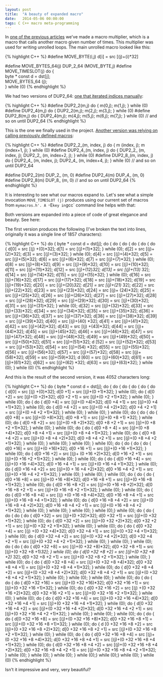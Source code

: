 ```yaml
---
layout: post
title:  "A beauty of expanded macro"
date:   2014-05-06 00:00:00
tags: C C++ macro meta-programming
---
```


In [one of the previous articles](http://pzemtsov.github.io/2014/05/01/demultiplexing-of-e1-converting-to-C.html)
we've made a macro multiplier, which is a macro that calls another macro given number of times.
This multiplier was used for writing unrolled loops. The main unrolled macro looked like this:

{% highlight C++ %}
#define MOVE_BYTE(i,j) d[i] = src [(j)+(i)*32]

#define MOVE_BYTES_64(j) DUP_2_64 (MOVE_BYTE,j)
#define MOVE_TIMESLOT(j) do {\
        byte * const d = dst[j];\
        MOVE_BYTES_64 (j);\
    } while (0)
{% endhighlight %}

We had two versions of DUP2_64: [one that iterated indices manually](https://github.com/pzemtsov/article-E1-demux-C/blob/1999ca98b6308ff9107e8ebf789e5615f822012e/mymacros.h):

{% highlight C++ %}
#define DUP2_2(m,j)  do {               m(0,j); m(1,j); } while (0)
#define DUP2_4(m,j)  do { DUP2_2(m,j);  m(2,j); m(3,j); } while (0)
#define DUP2_8(m,j)  do { DUP2_4(m,j);  m(4,j); m(5,j); m(6,j); m(7,j); } while (0)
// and so on until DUP2_64
{% endhighlight %}

This is the one we finally used in the project.
[Another version was relying on calling previously defined macros]((https://github.com/pzemtsov/article-E1-demux-C/blob/f8f03136427227494847db0d52cc726fc0e629d8/mymacros.h)):

{% highlight C++ %}
#define DUP2_2_(m, index, j)  do { m (index, j); m (index+1, j); } while (0)
#define DUP2_4_(m, index, j)  do { DUP2_2_ (m, index, j); DUP2_2_ (m, index+2, j); } while (0)
#define DUP2_8_(m, index, j)  do { DUP2_4_ (m, index, j); DUP2_4_ (m, index+4, j); } while (0)
// and so on until DUP2_64

#define DUP2_2(m)  DUP_2_ (m, 0)
#define DUP2_4(m)  DUP_4_ (m, 0)
#define DUP2_8(m)  DUP_8_ (m, 0)
// and so on until DUP2_64
{% endhighlight %}

It is interesting to see what our macros expand to. Let's see what a simple invocation `MOVE_TIMESLOT (j)` produces
using our current set of macros from `mymacros.h'. A `-E` key in `gcc` command line helps with that:

Both versions are expanded into a piece of code of great elegance and beauty. See here:

The first version produces the following (I've broken the text into lines, originally it was a single line
of 1857 characters):

{% highlight C++ %}
do { byte * const d = dst[j]; do { do { do { do { do { do { d[0] = src [(j)
+(0)*32]; d[1] = src [(j)+(1)*32]; } while (0); d[2] = src [(j)+(2)*32];
d[3] = src [(j)+(3)*32]; } while (0); d[4] = src [(j)+(4)*32]; d[5] = src
[(j)+(5)*32]; d[6] = src [(j)+(6)*32]; d[7] = src [(j)+(7)*32]; } while (0);
d[8] = src [(j)+(8)*32]; d[9] = src [(j)+(9)*32]; d[10] = src [(j)+(10)*32];
d[11] = src [(j)+(11)*32]; d[12] = src [(j)+(12)*32]; d[13] = src [(j)+(13)*
32]; d[14] = src [(j)+(14)*32]; d[15] = src [(j)+(15)*32]; } while (0); d[16]
= src [(j)+(16)*32]; d[17] = src [(j)+(17)*32]; d[18] = src [(j)+(18)*32];
d[19] = src [(j)+(19)*32]; d[20] = src [(j)+(20)*32]; d[21] = src [(j)+(21)*
32]; d[22] = src [(j)+(22)*32]; d[23] = src [(j)+(23)*32]; d[24] = src [(j)+
(24)*32]; d[25] = src [(j)+(25)*32]; d[26] = src [(j)+(26)*32]; d[27] = src
[(j)+(27)*32]; d[28] = src [(j)+(28)*32]; d[29] = src [(j)+(29)*32]; d[30]
= src [(j)+(30)*32]; d[31] = src [(j)+(31)*32]; } while (0); d[32] = src
[(j)+(32)*32]; d[33] = src [(j)+(33)*32]; d[34] = src [(j)+(34)*32]; d[35]
= src [(j)+(35)*32]; d[36] = src [(j)+(36)*32]; d[37] = src [(j)+(37)*32];
d[38] = src [(j)+(38)*32]; d[39] = src [(j)+(39)*32]; d[40] = src [(j)+(40)
*32]; d[41] = src [(j)+(41)*32]; d[42] = src [(j)+(42)*32]; d[43] = src [(j)
+(43)*32]; d[44] = src [(j)+(44)*32]; d[45] = src [(j)+(45)*32]; d[46] = src
[(j)+(46)*32]; d[47] = src [(j)+(47)*32]; d[48] = src [(j)+(48)*32]; d[49] =
src [(j)+(49)*32]; d[50] = src [(j)+(50)*32]; d[51] = src [(j)+(51)*32]; d
[52] = src [(j)+(52)*32]; d[53] = src [(j)+(53)*32]; d[54] = src [(j)+(54)
*32]; d[55] = src [(j)+(55)*32]; d[56] = src [(j)+(56)*32]; d[57] = src
[(j)+(57)*32]; d[58] = src [(j)+(58)*32]; d[59] = src [(j)+(59)*32]; d
[60] = src [(j)+(60)*32]; d[61] = src [(j)+(61)*32]; d[62] = src [(j)+(62)
*32]; d[63] = src [(j)+(63)*32]; } while (0); } while (0)
{% endhighlight %}

And this is the result of the second version, it was 4052 characters long:

{% highlight C++ %}
do { byte * const d = dst[j]; do { do { do { do { do { do { d[0] = src [(j)
+(0)*32]; d[0 +1] = src [(j)+(0 +1)*32]; } while (0); do { d[0 +2] = src
[(j)+(0 +2)*32]; d[0 +2 +1] = src [(j)+(0 +2 +1)*32]; } while (0); } while
(0); do { do { d[0 +4] = src [(j)+(0 +4)*32]; d[0 +4 +1] = src [(j)+(0 +4
+1)*32]; } while (0); do { d[0 +4 +2] = src [(j)+(0 +4 +2)*32]; d[0 +4 +2
+1] = src [(j)+(0 +4 +2 +1)*32]; } while (0); } while (0); } while (0); do
{ do { do { d[0 +8] = src [(j)+(0 +8)*32]; d[0 +8 +1] = src [(j)+(0 +8 +1)
*32]; } while (0); do { d[0 +8 +2] = src [(j)+(0 +8 +2)*32]; d[0 +8 +2 +1]
 = src [(j)+(0 +8 +2 +1)*32]; } while (0); } while (0); do { do { d[0 +8 +
4] = src [(j)+(0 +8 +4)*32]; d[0 +8 +4 +1] = src [(j)+(0 +8 +4 +1)*32]; }
while (0); do { d[0 +8 +4 +2] = src [(j)+(0 +8 +4 +2)*32]; d[0 +8 +4 +2 +1]
= src [(j)+(0 +8 +4 +2 +1)*32]; } while (0); } while (0); } while (0); }
while (0); do { do { do { do { d[0 +16] = src [(j)+(0 +16)*32]; d[0 +16
+1] = src [(j)+(0 +16 +1)*32]; } while (0); do { d[0 +16 +2] = src [(j)+
(0 +16 +2)*32]; d[0 +16 +2 +1] = src [(j)+(0 +16 +2 +1)*32]; } while (0); }
while (0); do { do { d[0 +16 +4] = src [(j)+(0 +16 +4)*32]; d[0 +16 +4 +1] =
src [(j)+(0 +16 +4 +1)*32]; } while (0); do { d[0 +16 +4 +2] = src [(j)+(0 +
16 +4 +2)*32]; d[0 +16 +4 +2 +1] = src [(j)+(0 +16 +4 +2 +1)*32]; } while
(0); } while (0); } while (0); do { do { do { d[0 +16 +8] = src [(j)+(0 +16
+8)*32]; d[0 +16 +8 +1] = src [(j)+(0 +16 +8 +1)*32]; } while (0); do { d[0
+16 +8 +2] = src [(j)+(0 +16 +8 +2)*32]; d[0 +16 +8 +2 +1] = src [(j)+(0 +16
+8 +2 +1)*32]; } while (0); } while (0); do { do { d[0 +16 +8 +4] = src [(j)
+(0 +16 +8 +4)*32]; d[0 +16 +8 +4 +1] = src [(j)+(0 +16 +8 +4 +1)*32]; }
while (0); do { d[0 +16 +8 +4 +2] = src [(j)+(0 +16 +8 +4 +2)*32]; d[0 +16
+8 +4 +2 +1] = src [(j)+(0 +16 +8 +4 +2 +1)*32]; } while (0); } while (0);
} while (0); } while (0);} while (0); do { do { do { do { do { d[0 +32] =
src [(j)+(0 +32)*32]; d[0 +32 +1] = src [(j)+(0 +32 +1)*32]; } while (0);
do { d[0 +32 +2] = src [(j)+(0 +32 +2)*32]; d[0 +32 +2 +1] = src [(j)+(0
+32 +2 +1)*32]; } while (0); } while (0); do { do { d[0 +32 +4] = src [(j)
+(0 +32 +4)*32]; d[0 +32 +4 +1] = src [(j)+(0 +32 +4 +1)*32]; } while (0);
do { d[0 +32 +4 +2] = src [(j)+(0 +32 +4 +2)*32]; d[0 +32 +4 +2 +1] = src
[(j)+(0 +32 +4 +2 +1)*32]; } while (0); } while (0); } while (0); do { do
{ do { d[0 +32 +8] = src [(j)+(0 +32 +8)*32]; d[0 +32 +8 +1] = src [(j)+(0
+32 +8 +1)*32]; } while (0); do { d[0 +32 +8 +2] = src [(j)+(0 +32 +8 +2)*
32]; d[0 +32 +8 +2 +1] = src [(j)+(0 +32 +8 +2 +1)*32]; } while (0); }
while (0); do { do { d[0 +32 +8 +4] = src [(j)+(0 +32 +8 +4)*32]; d[0 +32
+8 +4 +1] = src [(j)+(0 +32 +8 +4 +1)*32]; } while (0); do { d[0 +32 +8 +4
+2] = src [(j)+(0 +32 +8 +4 +2)*32]; d[0 +32 +8 +4 +2 +1] = src [(j)+(0 +32
+8 +4 +2 +1)*32]; } while (0); } while (0); } while (0); } while (0); do {
do { do { do { d[0 +32 +16] = src [(j)+(0 +32 +16)*32]; d[0 +32 +16 +1] =
src [(j)+(0 +32 +16 +1)*32]; } while (0); do { d[0 +32 +16 +2] = src [(j)
+(0 +32 +16 +2)*32]; d[0 +32 +16 +2 +1] = src [(j)+(0 +32 +16 +2 +1)*32];
} while (0); } while (0); do { do { d[0 +32 +16 +4] = src [(j)+(0 +32 +16
+4)*32]; d[0 +32 +16 +4 +1] = src [(j)+(0 +32 +16 +4 +1)*32]; } while (0);
do { d[0 +32 +16 +4 +2] = src [(j)+(0 +32 +16 +4 +2)*32]; d[0 +32 +16 +4
+2 +1] = src [(j)+(0 +32 +16 +4 +2 +1)*32]; } while (0); } while (0); }
while (0); do { do { do { d[0 +32 +16 +8] = src [(j)+(0 +32 +16 +8)*32];
d[0 +32 +16 +8 +1] = src [(j)+(0 +32 +16 +8 +1)*32]; } while (0); do { d
[0 +32 +16 +8 +2] = src [(j)+(0 +32 +16 +8 +2)*32]; d[0 +32 +16 +8 +2 +1]
= src [(j)+(0 +32 +16 +8 +2 +1)*32]; } while (0); } while (0); do { do {
d[0 +32 +16 +8 +4] = src [(j)+(0 +32 +16 +8 +4)*32]; d[0 +32 +16 +8 +4 +1]
= src [(j)+(0 +32 +16 +8 +4 +1)*32]; } while (0); do { d[0 +32 +16 +8 +4
+2] = src [(j)+(0 +32 +16 +8 +4 +2)*32]; d[0 +32 +16 +8 +4 +2 +1] = src
[(j)+(0 +32 +16 +8 +4 +2 +1)*32]; } while (0); } while (0); } while (0);
} while (0);} while (0);} while (0); } while (0)
{% endhighlight %}

Isn't it impressive and very, very beautiful?
